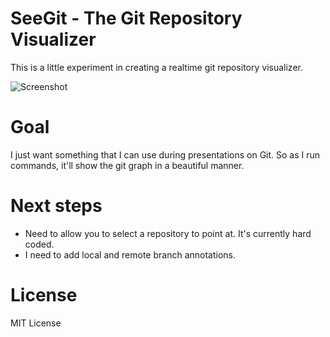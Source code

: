 # SeeGit - The Git Repository Visualizer

This is a little experiment in creating a realtime git repository visualizer.

![Screenshot](http://f.cl.ly/items/412h2T1J2C3l3A0O0d0w/SeeGit.png)

# Goal
I just want something that I can use during presentations on Git. So as I run commands, it'll show the git graph in a beautiful manner.

# Next steps
* Need to allow you to select a repository to point at. It's currently hard coded.
* I need to add local and remote branch annotations.

# License
MIT License